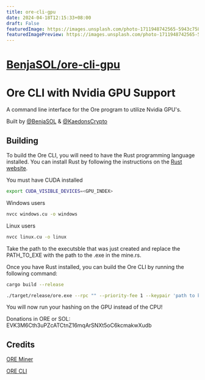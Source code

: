 ```yaml
---
title: ore-cli-gpu
date: 2024-04-18T12:15:33+08:00
draft: False
featuredImage: https://images.unsplash.com/photo-1711948742565-5943c7583603?ixid=M3w0NjAwMjJ8MHwxfHJhbmRvbXx8fHx8fHx8fDE3MTM0MTM3MTB8&ixlib=rb-4.0.3
featuredImagePreview: https://images.unsplash.com/photo-1711948742565-5943c7583603?ixid=M3w0NjAwMjJ8MHwxfHJhbmRvbXx8fHx8fHx8fDE3MTM0MTM3MTB8&ixlib=rb-4.0.3
---
```


# [BenjaSOL/ore-cli-gpu](https://github.com/BenjaSOL/ore-cli-gpu)

# Ore CLI with Nvidia GPU Support

A command line interface for the Ore program to utilize Nvidia GPU's. 


Built by [@BenjaSOL](https://x.com/benjasol_) & [@KaedonsCrypto](https://x.com/KaedonsCrypto)

## Building

To build the Ore CLI, you will need to have the Rust programming language installed. You can install Rust by following the instructions on the [Rust website](https://www.rust-lang.org/tools/install).

You must have CUDA installed 

```sh
export CUDA_VISIBLE_DEVICES=<GPU_INDEX>
```

Windows users

```sh
nvcc windows.cu -o windows
```

Linux users

```sh
nvcc linux.cu -o linux
```

Take the path to the executsble that was just created and replace the PATH_TO_EXE with the path to the .exe in the mine.rs.

Once you have Rust installed, you can build the Ore CLI by running the following command:

```sh
cargo build --release
```


```sh
./target/release/ore.exe --rpc "" --priority-fee 1 --keypair 'path to keypair' --priority-fee 1 mine --threads 4
```

You will now run your hashing on the GPU instead of the CPU!

Donations in ORE or SOL: EVK3M6Cth3uPZcATCtnZ16mqArSNXt5oC6kcmakwXudb

## Credits

[ORE Miner](https://github.com/tonyke-bot/ore-miner)

[ORE CLI](https://github.com/HardhatChad/ore-cli)
